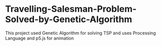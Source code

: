 # Travelling-Salesman-Problem-Solved-by-Genetic-Algorithm
This project used Genetic Algorithm for solving TSP and uses Processing Language and p5.js for animation
